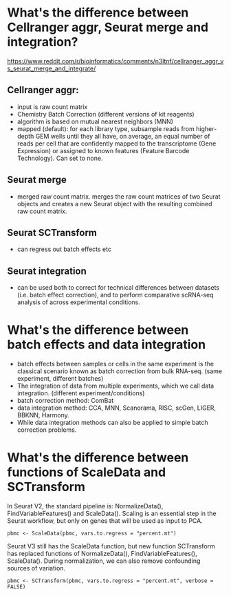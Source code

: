 # What's the difference between Cellranger aggr, Seurat merge and integration?
https://www.reddit.com/r/bioinformatics/comments/n3ltnf/cellranger_aggr_vs_seurat_merge_and_integrate/

## Cellranger aggr:
- input is raw count matrix
- Chemistry Batch Correction (different versions of kit reagents)
- algorithm is based on mutual nearest neighbors (MNN)
- mapped (default): for each library type, subsample reads from higher-depth GEM wells until they all have, on average, an equal number of reads per cell that are confidently mapped to the transcriptome (Gene Expression) or assigned to known features (Feature Barcode Technology). Can set to none. 

## Seurat merge
- merged raw count matrix. merges the raw count matrices of two Seurat objects and creates a new Seurat object with the resulting combined raw count matrix. 

## Seurat SCTransform
- can regress out batch effects etc

## Seurat integration
- can be used both to correct for technical differences between datasets (i.e. batch effect correction), and to perform comparative scRNA-seq analysis of across experimental conditions.

# What's the difference between batch effects and data integration
- batch effects between samples or cells in the same experiment is the classical scenario known as batch correction from bulk RNA-seq. (same experiment, different batches)
- The integration of data from multiple experiments, which we call data integration. (different experiment/conditions)
- batch correction method: ComBat
- data integration method: CCA, MNN, Scanorama, RISC, scGen, LIGER, BBKNN, Harmony. 
- While data integration methods can also be applied to simple batch correction problems.

# What's the difference between functions of ScaleData and SCTransform
In Seurat V2, the standard pipeline is: NormalizeData(), FindVariableFeatures() and ScaleData(). Scaling is an essential step in the Seurat workflow, but only on genes that will be used as input to PCA. 
```
pbmc <- ScaleData(pbmc, vars.to.regress = "percent.mt")
```
Seurat V3 still has the ScaleData function, but new function SCTransform has replaced functions of NormalizeData(), FindVariableFeatures(), ScaleData(). During normalization, we can also remove confounding sources of variation.

```
pbmc <- SCTransform(pbmc, vars.to.regress = "percent.mt", verbose = FALSE)
```




